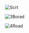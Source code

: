 ![Scrt](https://user-images.githubusercontent.com/93393815/140528502-ab499bb1-4c50-4c9e-a928-4c2a6867a592.jpg)



![3Borad](https://user-images.githubusercontent.com/93393815/140538906-3d6eb8cf-cb47-4f5e-be45-036aaabd2ffc.jpg)

![4Road](https://user-images.githubusercontent.com/93393815/140540470-286d6d2e-1176-4603-b8d2-d599a3b4d300.jpg)
